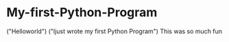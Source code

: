 # My-first-Python-Program
("Helloworld")
("Ijust wrote my first Python Program")
This was so much fun
